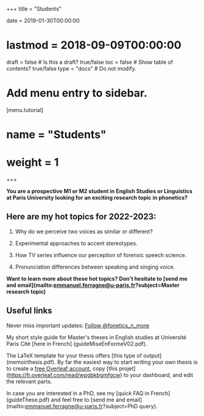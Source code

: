 +++
title = "Students"

date = 2019-01-30T00:00:00
# lastmod = 2018-09-09T00:00:00

draft = false  # Is this a draft? true/false
toc = false  # Show table of contents? true/false
type = "docs"  # Do not modify.

# Add menu entry to sidebar.
[menu.tutorial]
#  name = "Students"
#  weight = 1


+++
<!--{{% alert note %}}
This page is in French because it mainly targets people studying in France.
{{% /alert %}}-->


**You are a prospective M1 or M2 student in English Studies or Linguistics at Paris University looking for an exciting research topic in phonetics?**

## Here are my **hot topics** for 2022-2023:

1. Why do we perceive two voices as similar or different?

2. Experimental approaches to accent stereotypes. 

3. How TV series influence our perception of forensic speech science.

4. Pronunciation differences between speaking and singing voice. 

__Want to learn more about these hot topics? Don't hesitate to [send me and email](mailto:emmanuel.ferragne@u-paris.fr?subject=Master research topic)__


<!--Je propose des sujets de recherche en lien avec la voix et la phonétique, mettant en oeuvre des techniques instrumentales comme l'analyse acoustique, l'échographie de la langue, l'électro-glottographie, l'électro-encéphalographie, etc., et des techniques d'analyse de données avancées comme l'apprentissage profond.--> 

<!--Si cela vous intéresse, merci de me contacter dès le mois de mai pour l'année universitaire suivante.-->

## Useful links

Never miss important updates: <a href="https://twitter.com/fonetics_n_more?ref_src=twsrc%5Etfw" class="twitter-follow-button" data-show-count="false">Follow @fonetics_n_more</a><script async src="https://platform.twitter.com/widgets.js" charset="utf-8"></script>

My short style guide for Master's theses in English studies at Université Paris Cité [here in French] (guideMiseEnFormeV02.pdf).

The LaTeX template for your thesis offers [this type of output] (memoirthesis.pdf). By far the easiest way to start writing your own thesis is to create a [free Overleaf account](https://fr.overleaf.com/), copy [this projet] (https://fr.overleaf.com/read/wpgbkbgmfgcw) to your dashboard, and edit the relevant parts. 

In case you are interested in a PhD, see my [quick FAQ in French] (guideThese.pdf) and feel free to  [send me and email](mailto:emmanuel.ferragne@u-paris.fr?subject=PhD query).

## <!--Divers-->

<!--Vue synoptique de mes encadrements par niveau et par discipline depuis que je suis en poste à Paris Diderot :
<svg width="848" height="520" xmlns="http://www.w3.org/2000/svg" version="1.1"><g transform="translate(0, 10)"><g class="links" fill="none" stroke-opacity="0.4"><path d="M5,216.11111111111103C424,216.11111111111103,424,122.44444444444446,843,122.44444444444446" style="stroke: rgb(191, 105, 105);" stroke-width="48.88888888888889"></path><path d="M5,387.2222222222221C424,387.2222222222221,424,402.22222222222223,843,402.22222222222223" style="stroke: rgb(191, 105, 105);" stroke-width="195.55555555555557"></path><path d="M5,245.44444444444434C424,245.44444444444434,424,161.7777777777778,843,161.7777777777778" style="stroke: rgb(191, 105, 105);" stroke-width="9.777777777777779"></path><path d="M5,279.6666666666666C424,279.6666666666666,424,226,843,226" style="stroke: rgb(191, 105, 105);" stroke-width="19.555555555555557"></path><path d="M5,181.8888888888888C424,181.8888888888888,424,48.888888888888836,843,48.888888888888836" style="stroke: rgb(191, 105, 105);" stroke-width="19.555555555555557"></path><path d="M5,264.99999999999994C424,264.99999999999994,424,201.33333333333334,843,201.33333333333334" style="stroke: rgb(191, 105, 105);" stroke-width="9.777777777777779"></path><path d="M5,255.22222222222211C424,255.22222222222211,424,181.55555555555557,843,181.55555555555557" style="stroke: rgb(191, 105, 105);" stroke-width="9.777777777777779"></path><path d="M5,137.66666666666674C424,137.66666666666674,424,280,843,280" style="stroke: rgb(148, 191, 105);" stroke-width="48.88888888888889"></path><path d="M5,103.44444444444451C424,103.44444444444451,424,88.22222222222223,843,88.22222222222223" style="stroke: rgb(148, 191, 105);" stroke-width="19.555555555555557"></path><path d="M5,88.77777777777786C424,88.77777777777786,424,34.22222222222217,843,34.22222222222217" style="stroke: rgb(148, 191, 105);" stroke-width="9.777777777777779"></path><path d="M5,49.444444444444485C424,49.444444444444485,424,24.44444444444439,843,24.44444444444439" style="stroke: rgb(105, 191, 191);" stroke-width="9.777777777777779"></path><path d="M5,59.22222222222227C424,59.22222222222227,424,73.55555555555557,843,73.55555555555557" style="stroke: rgb(105, 191, 191);" stroke-width="9.777777777777779"></path><path d="M5,69.00000000000004C424,69.00000000000004,424,250.66666666666666,843,250.66666666666666" style="stroke: rgb(105, 191, 191);" stroke-width="9.777777777777779"></path><path d="M5,24.777777777777835C424,24.777777777777835,424,9.777777777777722,843,9.777777777777722" style="stroke: rgb(148, 105, 191);" stroke-width="19.555555555555557"></path></g><g class="nodes" font-family="Arial, Helvetica" font-size="10"><g><rect x="843" y="196.44444444444446" height="9.777777777777771" width="5" fill="#000"></rect><text x="837" y="201.33333333333334" dy="0.35em" text-anchor="end">Audioprothèse</text></g><g><rect x="843" y="245.77777777777777" height="254.22222222222229" width="5" fill="#000"></rect><text x="837" y="372.8888888888889" dy="0.35em" text-anchor="end">Linguistique anglaise</text></g><g><rect x="843" y="176.66666666666669" height="9.777777777777771" width="5" fill="#000"></rect><text x="837" y="181.55555555555557" dy="0.35em" text-anchor="end">Linguistique informatique</text></g><g><rect x="843" y="156.8888888888889" height="9.777777777777771" width="5" fill="#000"></rect><text x="837" y="161.7777777777778" dy="0.35em" text-anchor="end">Linguistique/cinéma</text></g><g><rect x="843" y="216.22222222222223" height="19.555555555555543" width="5" fill="#000"></rect><text x="837" y="226" dy="0.35em" text-anchor="end">Orthophonie</text></g><g><rect x="843" y="68.66666666666669" height="78.22222222222223" width="5" fill="#000"></rect><text x="837" y="107.7777777777778" dy="0.35em" text-anchor="end">Sciences cognitives</text></g><g><rect x="843" y="-5.684341886080802e-14" height="58.66666666666674" width="5" fill="#000"></rect><text x="837" y="29.333333333333314" dy="0.35em" text-anchor="end">Sciences du langage</text></g><g><rect x="0" y="44.5555555555556" height="29.33333333333337" width="5" fill="#000"></rect><text x="11" y="59.222222222222285" dy="0.35em" text-anchor="start">doctorat</text></g><g><rect x="0" y="172.11111111111103" height="312.8888888888889" width="5" fill="#000"></rect><text x="11" y="328.5555555555555" dy="0.35em" text-anchor="start">M1</text></g><g><rect x="0" y="83.88888888888897" height="78.22222222222206" width="5" fill="#000"></rect><text x="11" y="123" dy="0.35em" text-anchor="start">M2</text></g><g><rect x="0" y="15.000000000000057" height="19.555555555555543" width="5" fill="#000"></rect><text x="11" y="24.77777777777783" dy="0.35em" text-anchor="start">post-doc</text></g></g></g></svg>-->